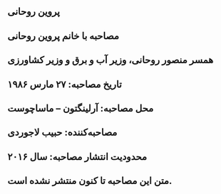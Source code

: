 ## پروین روحانی
## مصاحبه با خانم پروین روحانی
## همسر منصور روحانی، وزیر آب و برق و وزیر کشاورزی
## تاریخ مصاحبه: ۲۷ مارس ۱۹۸۶
## محل مصاحبه: آرلینگتون – ماساچوست
## مصاحبه‌کننده: حبیب لاجوردی
## محدودیت انتشار مصاحبه: سال ۲۰۱۶
## متن این مصاحبه تا کنون منتشر نشده است.
